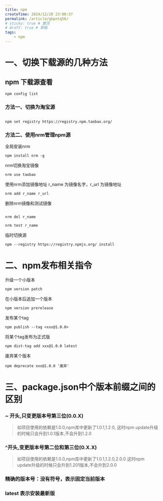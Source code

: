 ```yaml
---
title: npm
createTime: 2024/12/28 23:00:37
permalink: /article/gkpntq56/
# sticky: true # 置顶
# draft: true # 草稿
tags:
    - npm
---
```


# 一、切换下载源的几种方法
## npm 下载源查看

```shell
npm config list

```


### 方法一、切换为淘宝源

```shell

npm set registry https://registry.npm.taobao.org/

```

### 方法二、使用nrm管理npm源


全局安装nrm
```shell
npm install nrm -g

```

nrm切换淘宝镜像
```shell
nrm use taobao
```

使用nrm添加镜像地址 r_name 为镜像名字，r_url 为镜像地址
```shell
nrm add r_name r_url
```

删除nrm镜像和测试镜像

```shell

nrm del r_name

nrm test r_name
```

临时切换源

```shell
npm --registry https://registry.npmjs.org/ install 

```

# 二、npm发布相关指令

升级一个小版本

```shell
npm version patch  
```

在小版本后追加一个版本

```shell
npm version prerelease 
```

发布某个tag

```shell
npm publish --tag <xxx@1.0.0> 
```

将某个tag发布为正式版

```shell
npm dist-tag add xxx@1.0.0 latest 
```

废弃某个版本

```shell
npm deprecate xxx@1.0.0 '废弃'
```

# 三、package.json中个版本前缀之间的区别

### ~ 开头,只变更版本号第三位(0.0.X)

> 如项目使用的依赖是1.0.0,npm库中更新了1.0.1,1.2.0,
这时npm update升级的时候只会升到1.0.1版本,不会升到1.2.0
### ^开头,变更版本号第二位和第三位(0.X.X)
> 如项目使用的依赖是1.0.0,npm库中更新了1.0.1,1.2.0,2.0.0
这时npm update升级的时候只会升到1.201版本,不会升到2.0.0


### 精确的版本号：没有符号，表示固定当前版本

### latest 表示安装最新版
